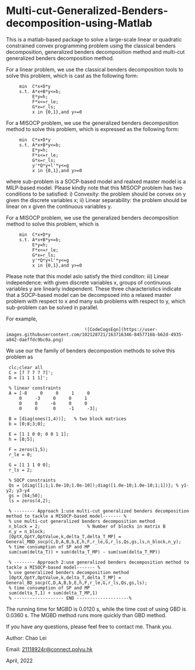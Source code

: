 # Multi-cut-Generalized-Benders-decomposition-using-Matlab
This is a matlab-based package to solve a large-scale linear or quadratic constrained convex programming problem using the classical benders decomposition, generalized benders decomposition method and multi-cut generalized benders decomposition method. 

For a linear problem, we use the classical benders decomposition tools to solve this problem, which is cast as the following form:

         min  C*x+D*y
         s.t. A*x+B*y<=b; 
              E*y=h;
              F*x<=r_le;
              G*x=r_ls;
              x in {0,1},and y>=0
              
For a MISOCP problem, we use the generalized benders decomposition method to solve this problem, which is expressed as the following form:

         min  C*x+D*y
         s.t. A*x+B*y<=b; 
              E*y=h;
              F*x<=r_le;
              G*x=r_ls;
              y'*Q*y+l'*y<=g
              x in {0,1},and y>=0
              
where sub-problem is a SOCP-based model and realxed master model is a MILP-based model. Please kindly note that this MISOCP problem has two conditions to be satisfied: i) Convexity: the problem should be convex on y given the discrete variables x; ii) Linear separability: the problem should be linear on x given the continuous variables y.

For a MISOCP problem, we use the generalized benders decomposition method to solve this problem, which is 

         min  C*x+D*y
         s.t. A*x+B*y<=b; 
              E*y=h;
              F*x<=r_le;
              G*x=r_ls;
              y'*Q*y+l'*y<=g
              x in {0,1},and y>=0

Please note that this model aslo satisfy the third conditon: iii) Linear independence: with given discrete variables x, groups of continuous variables y are linearly independent. These three characteristics indicate that a SOCP-based model can be decompsoed into a relaxed master problem with respect to x and many sub problems with respect to y, which sub-problem can be solved in parallel. 

For example, 

                                  ![CodeCogsEqn](https://user-images.githubusercontent.com/102128721/163716346-8457716b-b62d-4935-a842-daeffdc9bc0a.png)


We use our the family of benders decompostion methods to solve this problem as

     clc;clear all
     C = [7 7 7 7 7]';
     D = [1 1 1 1]';
 
     % linear constraints
     A = [-8     0     0     1     0
         0     -3     0     0     1
         0     0     -6     0     0
         0     0      0     -1     -3];
 
     B = [diag(ones(1,4))];   % two block matrices
     b = [0;8;3;0];
 
     E = [1 1 0 0; 0 0 1 1];
     h = [8;5];
 
     F = zeros(1,5);
     r_le = 0;
 
     G = [1 1 1 0 0];
     r_ls = 2;
 
     % SOCP constraints
     Qs = {diag([1;1;1.0e-10;1.0e-10]);diag([1.0e-10;1.0e-10;1;1])}; % y1-y2; y3-y4
     gs = [64;50];
     ls = zeros(4,2);

     % -------- Approach 1:use multi-cut generalized benders decomposition method to tackle a MISOCP-based model------- %
     % use multi-cut generalized benders decomposition method
     n_block = 2;                  % Number of blocks in matrix B
     n_y = n_block;
     [OptX,OptY,OptValue,k,delta_T,delta_T_MP] = General_MBD_socp(C,D,A,B,b,E,h,F,r_le,G,r_ls,Qs,gs,ls,n_block,n_y);
     % time consumption of SP and MP
     sum(sum(delta_T)) + sum(delta_T_MP) - sum(sum(delta_T_MP)) 

     % -------- Approach 2:use generalized benders decomposition method to tackle a MISOCP-based model------- %
     % use generalized benders decomposition method
     [OptX,OptY,OptValue,k,delta_T,delta_T_MP] = General_BD_socp(C,D,A,B,b,E,h,F,r_le,G,r_ls,Qs,gs,ls);
     % time consumption of SP and MP
     sum(delta_T,1) + sum(delta_T_MP,1)
     % ------------------- END --------------------%

The running time for MGBD is 0.0120 s, while the time cost of using GBD is 0.0360 s. The MGBD method runs more quickly than GBD method.


If you have any questions, please feel free to contact me. Thank you.

Author: Chao Lei

Email: 21118924r@connect.polyu.hk 

April, 2022
